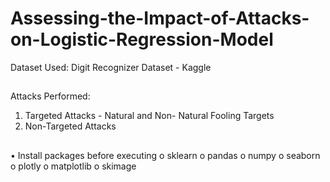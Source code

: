 # Assessing-the-Impact-of-Attacks-on-Logistic-Regression-Model
Dataset Used: Digit Recognizer Dataset - Kaggle
##
Attacks Performed: 
1. Targeted Attacks - Natural and Non- Natural Fooling Targets
2. Non-Targeted Attacks
##
•	Install packages before executing
o	sklearn
o	pandas
o	numpy
o	seaborn
o	plotly
o	matplotlib
o	skimage
